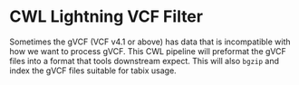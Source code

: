 CWL Lightning VCF Filter
===

Sometimes the gVCF (VCF v4.1 or above) has data
that is incompatible with how we want to process
gVCF.
This CWL pipeline will preformat the gVCF files
into a format that tools downstream expect.
This will also `bgzip` and index the gVCF
files suitable for tabix usage.


